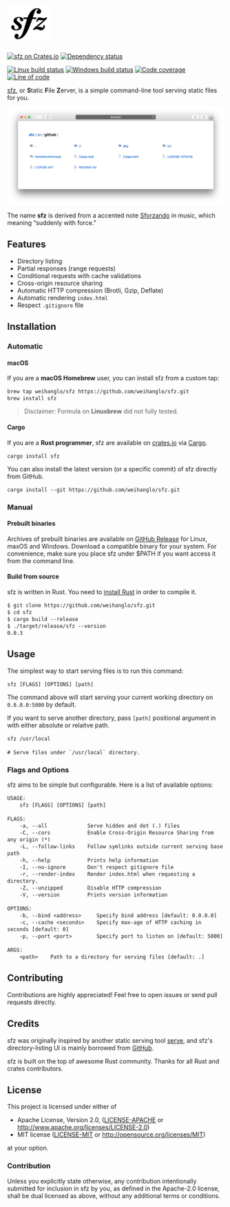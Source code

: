 # [![sfz](.github/sfz.svg)][sfz]

[![sfz on Crates.io](https://img.shields.io/crates/v/sfz.svg)](https://crates.io/crates/sfz)
[![Dependency status](https://deps.rs/repo/github/weihanglo/sfz/status.svg)](https://deps.rs/repo/github/weihanglo/sfz)

[![Linux build status](https://travis-ci.org/weihanglo/sfz.svg?branch=master)](https://travis-ci.org/weihanglo/sfz)
[![Windows build status](https://ci.appveyor.com/api/projects/status/github/weihanglo/sfz?svg=true)](https://ci.appveyor.com/project/weihanglo/sfz)
[![Code coverage](https://codecov.io/gh/weihanglo/sfz/coverage.svg)](https://codecov.io/gh/weihanglo/sfz)
[![Line of code](https://tokei.rs/b1/github/weihanglo/sfz?category=code)](https://github.com/weihanglo/sfz)

[sfz][sfz], or **S**tatic **F**ile **Z**erver, is a simple command-line tool serving static files for you.

![](.github/cover.png)

The name **sfz** is derived from a accented note [Sforzando][sforzando] in music, which meaning “suddenly with force.”

[sfz]: https://github.com/weihanglo/sfz
[sforzando]: https://en.wikipedia.org/wiki/Dynamics_(music)#Sudden_changes_and_accented_notes

## Features

- Directory listing
- Partial responses (range requests)
- Conditional requests with cache validations
- Cross-origin resource sharing
- Automatic HTTP compression (Brotli, Gzip, Deflate)
- Automatic rendering `index.html`
- Respect `.gitignore` file

## Installation

### Automatic

#### macOS

If you are a **macOS Homebrew** user, you can install sfz from a custom tap:

```shell
brew tap weihanglo/sfz https://github.com/weihanglo/sfz.git
brew install sfz
```

> Disclaimer: Formula on **Linuxbrew** did not fully tested.

#### Cargo

If you are a **Rust programmer**, sfz are available on [crates.io][crates.io] via [Cargo][cargo].

```shell
cargo install sfz
```

You can also install the latest version (or a specific commit) of sfz directly from GitHub.

```shell
cargo install --git https://github.com/weihanglo/sfz.git
```

[crates.io]: https://crates.io
[cargo]: https://doc.rust-lang.org/cargo/

### Manual

#### Prebuilt binaries

Archives of prebuilt binaries are available on [GitHub Release][gh-release] for Linux, maxOS and Windows. Download a compatible binary for your system. For convenience, make sure you place sfz under $PATH if you want access it from the command line.

[gh-release]: https://github.com/weihanglo/sfz/releases

#### Build from source

sfz is written in Rust. You need to [install Rust][install-rust] in order to compile it.

```shell
$ git clone https://github.com/weihanglo/sfz.git
$ cd sfz
$ cargo build --release
$ ./target/release/sfz --version
0.0.3
```

[install-rust]: https://www.rust-lang.org/install.html

## Usage

The simplest way to start serving files is to run this command:

```shell
sfz [FLAGS] [OPTIONS] [path]
```

The command above will start serving your current working directory on `0.0.0.0:5000` by default.

If you want to serve another directory, pass `[path]` positional argument in with either absolute or relaitve path.

```shell
sfz /usr/local

# Serve files under `/usr/local` directory.
```

### Flags and Options

sfz aims to be simple but configurable. Here is a list of available options:

```
USAGE:
    sfz [FLAGS] [OPTIONS] [path]

FLAGS:
    -a, --all             Serve hidden and dot (.) files
    -C, --cors            Enable Cross-Origin Resource Sharing from any origin (*)
    -L, --follow-links    Follow symlinks outside current serving base path
    -h, --help            Prints help information
    -I, --no-ignore       Don't respect gitignore file
    -r, --render-index    Render index.html when requesting a directory.
    -Z, --unzipped        Disable HTTP compression
    -V, --version         Prints version information

OPTIONS:
    -b, --bind <address>     Specify bind address [default: 0.0.0.0]
    -c, --cache <seconds>    Specify max-age of HTTP caching in seconds [default: 0]
    -p, --port <port>        Specify port to listen on [default: 5000]

ARGS:
    <path>    Path to a directory for serving files [default: .]
```

## Contributing

Contributions are highly appreciated! Feel free to open issues or send pull requests directly.

## Credits

sfz was originally inspired by another static serving tool [serve][serve], and sfz's directory-listing UI is mainly borrowed from [GitHub][github].

sfz is built on the top of awesome Rust community. Thanks for all Rust and crates contributors.

[serve]: https://github.com/zeit/serve
[github]: https://github.com/

## License

This project is licensed under either of

- Apache License, Version 2.0, ([LICENSE-APACHE](LICENSE-APACHE) or http://www.apache.org/licenses/LICENSE-2.0)
- MIT license ([LICENSE-MIT](LICENSE-MIT) or http://opensource.org/licenses/MIT)

at your option.

### Contribution

Unless you explicitly state otherwise, any contribution intentionally submitted for inclusion in sfz by you, as defined in the Apache-2.0 license, shall be dual licensed as above, without any additional terms or conditions.
